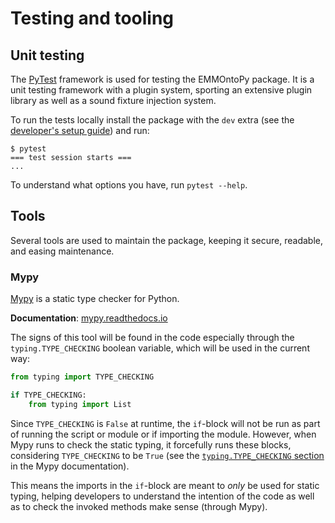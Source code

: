 # Testing and tooling

## Unit testing

The [PyTest](https://pytest.org) framework is used for testing the EMMOntoPy package.
It is a unit testing framework with a plugin system, sporting an extensive plugin library as well as a sound fixture injection system.

To run the tests locally install the package with the `dev` extra (see the [developer's setup guide](setup.md)) and run:

```console
$ pytest
=== test session starts ===
...
```

To understand what options you have, run `pytest --help`.

## Tools

Several tools are used to maintain the package, keeping it secure, readable, and easing maintenance.

### Mypy

[Mypy](http://mypy-lang.org/) is a static type checker for Python.

**Documentation**: [mypy.readthedocs.io](https://mypy.readthedocs.io/)

The signs of this tool will be found in the code especially through the `typing.TYPE_CHECKING` boolean variable, which will be used in the current way:

```python
from typing import TYPE_CHECKING

if TYPE_CHECKING:
    from typing import List
```

Since `TYPE_CHECKING` is `False` at runtime, the `if`-block will not be run as part of running the script or module or if importing the module.
However, when Mypy runs to check the static typing, it forcefully runs these blocks, considering `TYPE_CHECKING` to be `True` (see the [`typing.TYPE_CHECKING` section](https://mypy.readthedocs.io/en/stable/runtime_troubles.html#typing-type-checking) in the Mypy documentation).

This means the imports in the `if`-block are meant to *only* be used for static typing, helping developers to understand the intention of the code as well as to check the invoked methods make sense (through Mypy).
